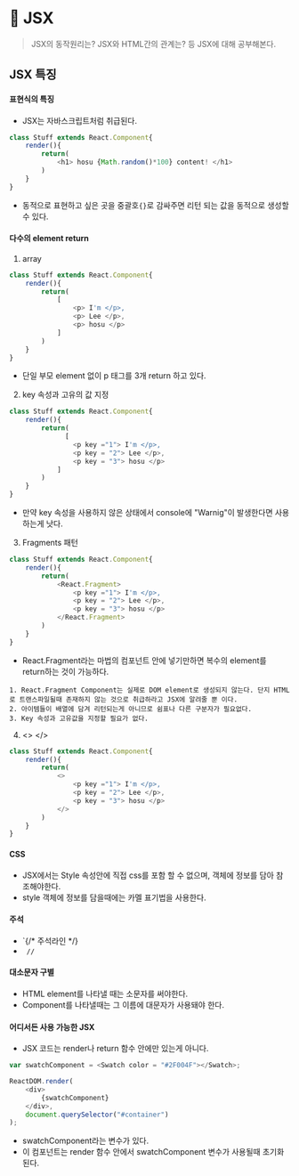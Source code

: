 # 🗽 JSX

> JSX의 동작원리는? JSX와 HTML간의 관계는? 등 JSX에 대해 공부해본다.

## JSX 특징
#### 표현식의 특징
- JSX는 자바스크립트처럼 취급된다.
```js
class Stuff extends React.Component{
    render(){
        return(
            <h1> hosu {Math.random()*100} content! </h1>
        )
    }
}
```
- 동적으로 표현하고 싶은 곳을 중괄호`{}`로 감싸주면 리턴 되는 값을 동적으로 생성할 수 있다.

#### 다수의 element return
1. array
```js
class Stuff extends React.Component{
    render(){
        return(
            [
                <p> I'm </p>,
                <p> Lee </p>,
                <p> hosu </p>
            ]
        )
    }
}
```
- 단일 부모 element 없이 p 태그를 3개 return 하고 있다.

2. key 속성과 고유의 값 지정
```js
class Stuff extends React.Component{
    render(){
        return(
              [
                <p key ="1"> I'm </p>,
                <p key = "2"> Lee </p>,
                <p key = "3"> hosu </p>
            ]
        )
    }
}
```
- 만약 key 속성을 사용하지 않은 상태에서 console에 "Warnig"이 발생한다면 사용하는게 낫다.

3. Fragments 패턴
```js
class Stuff extends React.Component{
    render(){
        return(
            <React.Fragment>
                <p key ="1"> I'm </p>,
                <p key = "2"> Lee </p>,
                <p key = "3"> hosu </p>
            </React.Fragment>
        )
    }
}
```
- React.Fragment라는 마법의 컴포넌트 안에 넣기만하면 복수의 element를 return하는 것이 가능하다.
~~~
1. React.Fragment Component는 실제로 DOM element로 생성되지 않는다. 단지 HTML로 트랜스파일될때 존재하지 않는 것으로 취급하라고 JSX에 알려줄 뿐 이다.
2. 아이템들이 배열에 담겨 리턴되는게 아니므로 쉼표나 다른 구분자가 필요없다.
3. Key 속성과 고유값을 지정할 필요가 없다.
~~~

4. <> </>
```js
class Stuff extends React.Component{
    render(){
        return(
            <>
                <p key ="1"> I'm </p>,
                <p key = "2"> Lee </p>,
                <p key = "3"> hosu </p>
            </>
        )
    }
}
```

#### CSS
- JSX에서는 Style 속성안에 직접 css를 포함 할 수 없으며, 객체에 정보를 담아 참조해야한다.
- style 객체에 정보를 담을때에는 카멜 표기법을 사용한다.

#### 주석
- `{/* 주석라인 */}
- ` //` 

#### 대소문자 구별
- HTML element를 나타낼 때는 소문자를 써야한다.
- Component를 나타낼때는 그 이름에 대문자가 사용돼야 한다.

#### 어디서든 사용 가능한 JSX
- JSX 코드는 render나 return 함수 안에만 있는게 아니다.
```js
var swatchComponent = <Swatch color = "#2F004F"></Swatch>;

ReactDOM.render(
    <div>
        {swatchComponent}
    </div>,
    document.querySelector("#container")
);
```
- swatchComponent라는 변수가 있다. 
- 이 컴포넌트는 render 함수 안에서 swatchComponent 변수가 사용될때 초기화된다. 

